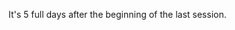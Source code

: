 <!-- TITLE: 2018-10-29 -->
<!-- SUBTITLE: The session of 2018-10-29 Earth, 3789-08-19 Ulpha -->

It's 5 full days after the beginning of the last session.
